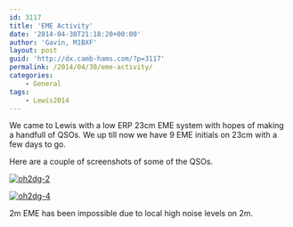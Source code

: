 ```yaml
---
id: 3117
title: 'EME Activity'
date: '2014-04-30T21:18:20+00:00'
author: 'Gavin, M1BXF'
layout: post
guid: 'http://dx.camb-hams.com/?p=3117'
permalink: /2014/04/30/eme-activity/
categories:
    - General
tags:
    - Lewis2014
---
```


We came to Lewis with a low ERP 23cm EME system with hopes of making a handfull of QSOs. We up till now we have 9 EME initials on 23cm with a few days to go.

Here are a couple of screenshots of some of the QSOs.

[![oh2dg-2](http://dx.camb-hams.com/wp-content/uploads/2014/04/oh2dg-2_thumb.png "oh2dg-2")](http://dx.camb-hams.com/wp-content/uploads/2014/04/oh2dg-2.png)

[![oh2dg-4](http://dx.camb-hams.com/wp-content/uploads/2014/04/oh2dg-4_thumb.png "oh2dg-4")](http://dx.camb-hams.com/wp-content/uploads/2014/04/oh2dg-4.png)

2m EME has been impossible due to local high noise levels on 2m.